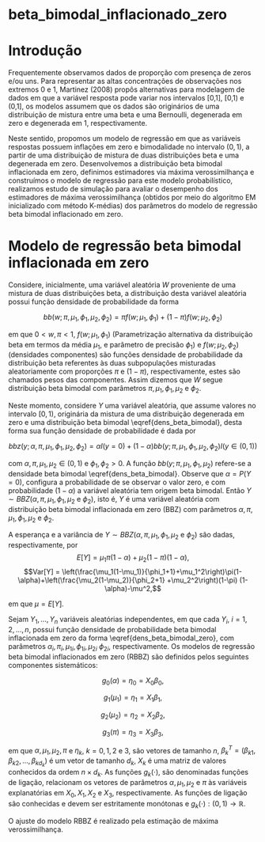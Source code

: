 # beta_bimodal_inflacionado_zero
# Introdução

Frequentemente observamos dados de proporção com presença de zeros e/ou uns. Para representar as altas concentrações de observações nos extremos 0 e 1, Martinez (2008) propôs alternativas para modelagem de dados em que a variável resposta pode variar nos intervalos [0,1], [0,1) e (0,1], os modelos assumem que os dados são originários de uma distribuição de mistura entre uma beta e uma Bernoulli, degenerada em zero e degenerada em 1, respectivamente. 

Neste sentido, propomos um modelo de regressão em que as variáveis respostas possuem inflações em zero e bimodalidade no intervalo $(0,1)$, a partir de uma distribuição de mistura de duas distribuições beta e uma degenerada em zero. Desenvolvemos a distribuição beta bimodal inflacionada em zero, definimos estimadores via máxima verossimilhança e construímos o modelo de regressão para este modelo probabilístico, realizamos estudo de simulação para avaliar o desempenho dos estimadores de máxima verossimilhança (obtidos por meio do algoritmo EM inicializado com método K-médias) dos parâmetros do modelo de regressão beta bimodal inflacionado em zero.


# Modelo de regressão beta bimodal inflacionada em zero

Considere, inicialmente, uma variável aleatória $W$ proveniente de uma mistura de duas distribuições beta, a distribuição desta variável aleatória possui função densidade de probabilidade da forma

$$bb(w;\pi,\mu_1,\phi_1,\mu_2,\phi_2)= \pi f(w;\mu_1,\phi_1) + (1-\pi)f(w;\mu_2,\phi_2)$$

em que $0 < w, \pi < 1$, $f(w;\mu_1,\phi_1)$ (Parametrização alternativa da distribuição beta em
termos da média $\mu_1$, e parâmetro de precisão $\phi_1$) e $f(w;\mu_2,\phi_2)$ (densidades componentes) são funções densidade de probabilidade da distribuição beta referentes às duas subpopulações misturadas aleatoriamente com proporções $\pi$ e $(1-\pi)$, respectivamente, estes são chamados pesos das componentes. Assim dizemos que $W$ segue distribuição beta bimodal com parâmetros $\pi,\mu_1,\phi_1,\mu_2$ e $\phi_2$.

Neste momento, considere $Y$ uma variável aleatória, que assume valores no intervalo $[0,1)$, originária da mistura de uma distribuição degenerada em zero e uma distribuição beta bimodal \eqref{dens_beta_bimodal}, desta forma sua função densidade de probabilidade é dada por

$$bbz(y;\alpha,\pi,\mu_1,\phi_1,\mu_2,\phi_2) = 
\alpha I(y=0) + (1-\alpha)bb(y;\pi,\mu_1,\phi_1,\mu_2,\phi_2) I(y \in (0,1))$$

com $\alpha,\pi,\mu_1, \mu_2 \in (0,1)$ e $\phi_1,\phi_2 > 0$. A função $bb(y;\pi,\mu_1,\phi_1,\mu_2)$ refere-se a densidade beta bimodal \eqref{dens_beta_bimodal}. Observe que $\alpha=P(Y=0)$, configura a probabilidade de se observar o valor zero, e com probabilidade $(1-\alpha)$ a variável aleatória tem origem beta bimodal. Então $Y \sim BBZ(\alpha,\pi,\mu_1,\phi_1,\mu_2$ e $\phi_2)$, isto é, $Y$ é uma variável aleatória com distribuição beta bimodal inflacionada em zero (BBZ) com parâmetros $\alpha,\pi,\mu_1,\phi_1,\mu_2$ e $\phi_2$. 


A esperança e a variância de $Y \sim BBZ(\alpha,\pi,\mu_1,\phi_1,\mu_2$ e $\phi_2)$ são dadas, respectivamente, por 
$$E[Y] = \mu_{1} \pi(1-\alpha) + \mu_{2} (1-\pi) (1-\alpha),$$
$$Var[Y] = \left(\frac{\mu_1(1-\mu_1)}{\phi_1+1}+\mu_1^2\right)\pi(1-\alpha)+\left(\frac{\mu_2(1-\mu_2)}{\phi_2+1} +\mu_2^2\right)(1-\pi) (1-\alpha)-\mu^2,$$

em que $\mu=E[Y]$.

Sejam $Y_1,...,Y_n$ variáveis aleatórias independentes, em que cada $Y_i$, $i=1,2,...,n$, possui função densidade de probabilidade beta bimodal inflacionada em zero da forma \eqref{dens_beta_bimodal_zero}, com parâmetros $\alpha_i,\pi_i,\mu_{1i},\phi_{1i},\mu_{2i}$ $\phi_{2i}$, respectivamente. Os modelos de regressão beta bimodal inflacionados em zero (RBBZ) são definidos pelos seguintes componentes sistemáticos:

$$g_{0}(\alpha) = \eta_{0} = X_{0} \beta_{0},$$

$$g_{1}(\mu_{1}) = \eta_{1} = X_{1} \beta_{1},$$

$$g_{2}(\mu_{2}) = \eta_{2} = X_{2} \beta_{2},$$

$$g_{3}(\pi) = \eta_{3} = X_{3} \beta_{3},$$

em que $\alpha, \mu_1, \mu_2, \pi$ e $\eta_{k}$, $k=0,1,2$ e $3$, são vetores de tamanho $n$, $\beta_{k}^{T}=(\beta_{k1},\beta_{k2},...,\beta_{kd_{k}})$ é um vetor de tamanho $d_k$, $X_{k}$ é uma matriz de valores conhecidos da ordem $n \times d_{k}$. As funções $g_{k}(\cdot)$, são denominadas funções de ligação, relacionam os vetores de parâmetros $\alpha, \mu_1, \mu_2$ e $\pi$ às variáveis explanatórias em $X_{0},X_{1},X_{2}$ e $X_{3}$, respectivamente. As funções de ligação são conhecidas e devem ser estritamente monótonas e $g_{k}(\cdot):(0,1) \longrightarrow \mathbb{R}$. 

O ajuste do modelo RBBZ é realizado pela estimação de máxima verossimilhança. 
